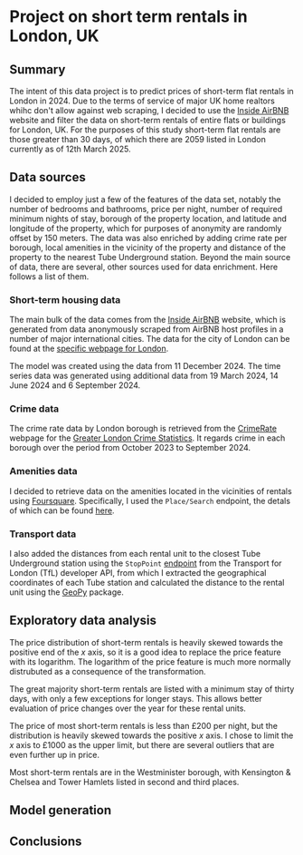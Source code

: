# Project on short term rentals in London, UK

## Summary

The intent of this data project is to predict prices of short-term flat rentals in London in 2024. Due to the terms of service of major UK home realtors whihc don't allow against web scraping, I decided to use the [Inside AirBNB](https://insideairbnb.com/london/ "https://insideairbnb.com/london/") website and filter the data on short-term rentals of entire flats or buildings for London, UK. For the purposes of this study short-term flat rentals are those greater than 30 days, of which there are 2059 listed in London currently as of 12th March 2025.

## Data sources

I decided to employ just a few of the features of the data set, notably the number of bedrooms and bathrooms, price per night, number of required minimum nights of stay, borough of the property location, and latitude and longitude of the property, which for purposes of anonymity are randomly offset by 150 meters. The data was also enriched by adding crime rate per borough, local amenities in the vicinity of the property and distance of the property to the nearest Tube Underground station. Beyond the main source of data, there are several, other sources used for data enrichment. Here follows a list of them.

### Short-term housing data

The main bulk of the data comes from the [Inside AirBNB](https://insideairbnb.com/ "https://insideairbnb.com/") website, which is generated from data anonymously scraped from AirBNB host profiles in a number of major international cities. The data for the city of London can be found at the [specific webpage for London](https://insideairbnb.com/london/ "https://insideairbnb.com/london/").

The model was created using the data from 11 December 2024. The time series data was generated using additional data from 19 March 2024, 14 June 2024 and 6 September 2024.

### Crime data

The crime rate data by London borough is retrieved from the [CrimeRate](https://crimerate.co.uk/ "https://crimerate.co.uk/") webpage for the [Greater London Crime Statistics](https://crimerate.co.uk/london "https://crimerate.co.uk/london"). It regards crime in each borough over the period from October 2023 to September 2024.

### Amenities data

I decided to retrieve data on the amenities located in the vicinities of rentals using [Foursquare](https://foursquare.com/ "https://foursquare.com/"). Specifically, I used the `Place/Search` endpoint, the detals of which can be found [here](https://api.foursquare.com/v3/places/search "https://api.foursquare.com/v3/places/search").

### Transport data

I also added the distances from each rental unit to the closest Tube Underground station using the `StopPoint` [endpoint](https://api.tfl.gov.uk/StopPoint/Mode/tube "https://api.tfl.gov.uk/StopPoint/Mode/tube") from the Transport for London (TfL) developer API, from which I extracted the geographical coordinates of each Tube station and calculated the distance to the rental unit using the [GeoPy](https://github.com/geopy/geopy "https://github.com/geopy/geopy") package.

## Exploratory data analysis

The price distribution of short-term rentals is heavily skewed towards the positive end of the _x_ axis, so it is a good idea to replace the price feature with its logarithm. The logarithm of the price feature is much more normally distrubuted as a consequence of the transformation.

The great majority short-term rentals are listed with a minimum stay of thirty days, with only a few exceptions for longer stays. This allows better evaluation of price changes over the year for these rental units.

The price of most short-term rentals is less than £200 per night, but the distribution is heavily skewed towards the positive _x_ axis. I chose to limit the _x_ axis to £1000 as the upper limit, but there are several outliers that are even further up in price.

Most short-term rentals are in the Westminister borough, with Kensington & Chelsea and Tower Hamlets listed in second and third places.

## Model generation

## Conclusions
